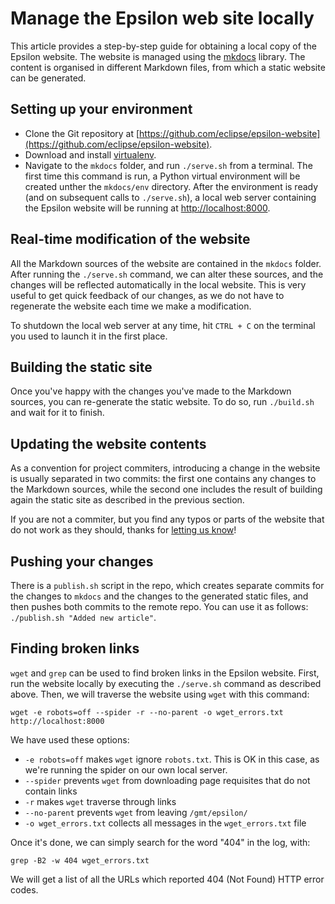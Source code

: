 # Manage the Epsilon web site locally

This article provides a step-by-step guide for obtaining a local copy of the Epsilon website. The website is managed using the [mkdocs](https://www.mkdocs.org/) library. The content is organised in different Markdown files, from which a static website can be generated.

## Setting up your environment

- Clone the Git repository at [https://github.com/eclipse/epsilon-website](https://github.com/eclipse/epsilon-website).
- Download and install [virtualenv](https://virtualenv.pypa.io/en/stable/installation.html).
- Navigate to the `mkdocs` folder, and run `./serve.sh` from a terminal. The first time this command is run, a Python virtual environment will be created unther the `mkdocs/env` directory. After the environment is ready (and on subsequent calls to `./serve.sh`), a local web server containing the Epsilon website will be running at [http://localhost:8000](http://localhost:8000).

## Real-time modification of the website

All the Markdown sources of the website are contained in the `mkdocs` folder. After running the `./serve.sh` command, we can alter these sources, and the changes will be reflected automatically in the local website. This is very useful to get quick feedback of our changes, as we do not have to regenerate the website each time we make a modification.

To shutdown the local web server at any time, hit `CTRL + C` on the terminal you used to launch it in the first place.

## Building the static site

Once you've happy with the changes you've made to the Markdown sources, you can re-generate the static website. To do so, run `./build.sh` and wait for it to finish.

## Updating the website contents

As a convention for project commiters, introducing a change in the website is usually separated in two commits: the first one contains any changes to the Markdown sources, while the second one includes the result of building again the static site as described in the previous section.

If you are not a commiter, but you find any typos or parts of the website that do not work as they should, thanks for [letting us know](https://bugs.eclipse.org/bugs/enter_bug.cgi?product=epsilon)!

## Pushing your changes

There is a `publish.sh` script in the repo, which creates separate commits for the changes to `mkdocs` and the changes to the generated static files, and then pushes both commits to the remote repo. You can use it as follows: `./publish.sh "Added new article"`.

## Finding broken links

`wget` and `grep` can be used to find broken links in the Epsilon website. First, run the website locally by executing the `./serve.sh` command as described above. Then, we will traverse the website using `wget` with this command:

```
wget -e robots=off --spider -r --no-parent -o wget_errors.txt http://localhost:8000
```

We have used these options:

- `-e robots=off` makes `wget` ignore `robots.txt`. This is OK in this case, as we're running the spider on our own local server.
- `--spider` prevents `wget` from downloading page requisites that do not contain links
- `-r` makes `wget` traverse through links
- `--no-parent` prevents `wget` from leaving `/gmt/epsilon/`
- `-o wget_errors.txt` collects all messages in the `wget_errors.txt` file

Once it's done, we can simply search for the word "404" in the log, with:

```
grep -B2 -w 404 wget_errors.txt
```

We will get a list of all the URLs which reported 404 (Not Found) HTTP error codes.
